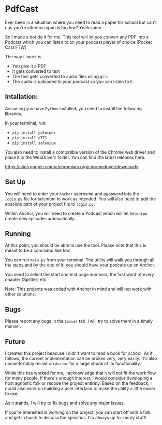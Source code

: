 # PdfCast

Ever been in a situation where you need to read a paper for school but can't cus you're attention span is too low? Yeah same.

So I made a bot do it for me. This tool will let you convert any PDF into a Podcast which you can listen to on your podcast player of choice [Pocket Cast FTW]

The way it work is:

* You give it a PDF 
* It gets converted to text
* The text gets converted to audio files using `gtts`
* The audio is uploaded to your podcast so you can listen to it.

## Intallation:

Assuming you have `Python` installed, you need to install the following libraries.

In your terminal, run:

* `pip install pdfminer`
* `pip install gTTS`
* `pip install selenium`

You also need to install a compatible version of the Chrome web driver and place it in the WebDrivers folder. You can find the latest releases here:

https://sites.google.com/a/chromium.org/chromedriver/downloads

## Set Up

You will need to enter your `Anchor` username and password into the `login.py` file for selenium to work as intended. You will also need to add the absolute path of your project file to `login.py`.

Within Anchor, you will need to create a Podcast which will let `Selenium` create new episodes automatically. 

## Running

At this point, you should be able to use the tool. Please note that this is meant to be a command line tool.

You can run `main.py` from your terminal. The utility will walk you through all the steps and by the end of it, you should have your podcats up on Anchor.

You need to select the start and end page numbers, the first word of every chapter (Splitter) etc

Note: This projects was coded with Anchor in mind and will not work with other solutions. 

## Bugs

Please report any bugs in the `Issues` tab. I will try to solve them in a timely manner.

## Future

I created this project beacuse I didn't want to read a book for school. As it follows, the current implementation can be broken very, very easily. It's also uncomfortably reliant on `Anchor` for a large chunk of its functionality.

While this has worked for me, I acknowledge that it will not fit the work flow for many people. If there's enough interest, I would consider developing a host agnostic folk or recode the project entirely. Based on the feedback, I could also work on building a user interface to make the utility a little easier to use. 

As it stands, I will try to fix bugs and solve any major issues. 

If you're interested in working on the project, you can start off with a folk and get in touch to discuss the specifics. I'm always up for nerdy stuff!



